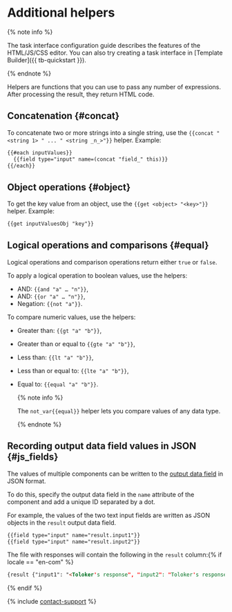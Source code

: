# Additional helpers

{% note info %}

The task interface configuration guide describes the features of the HTML/JS/CSS editor. You can also try creating a task interface in [Template Builder]({{ tb-quickstart }}).

{% endnote %}

Helpers are functions that you can use to pass any number of expressions. After processing the result, they return HTML code.

## Concatenation {#concat}

To concatenate two or more strings into a single string, use the `{{concat "<string 1> " ... " <string _n_>"}}` helper. Example:

```html
{{#each inputValues}}
  {{field type="input" name=(concat "field_" this)}}
{{/each}}
```

## Object operations {#object}

To get the key value from an object, use the `{{get <object> "<key>"}}` helper. Example:

```html
{{get inputValuesObj "key"}}
```

## Logical operations and comparisons {#equal}

Logical operations and comparison operations return either `true` or `false`.

To apply a logical operation to boolean values, use the helpers:

- AND: `{{and "a" … "n"}}`,
- AND: `{{or "a" … "n"}}`,
- Negation: `{{not "a"}}`.

To compare numeric values, use the helpers:

- Greater than: `{{gt "a" "b"}}`,
- Greater than or equal to `{{gte "a" "b"}}`,
- Less than: `{{lt "a" "b"}}`,
- Less than or equal to: `{{lte "a" "b"}}`,
- Equal to: `{{equal "a" "b"}}`.

    {% note info %}

    The `not_var{{equal}}` helper lets you compare values of any data type.

    {% endnote %}

## Recording output data field values in JSON {#js_fields}

The values of multiple components can be written to the [output data field](../incoming.md) in JSON format.

To do this, specify the output data field in the `name` attribute of the component and add a unique ID separated by a dot.

For example, the values of the two text input fields are written as JSON objects in the `result` output data field.

```html
{{field type="input" name="result.input1"}}
{{field type="input" name="result.input2"}}
```

The file with responses will contain the following in the `result` column:{% if locale == "en-com" %}

```html
{result {"input1": "<Toloker's response", "input2": "Toloker's response>"}}
```

{% endif %}

{% include [contact-support](../../_includes/contact-support-help.md) %}